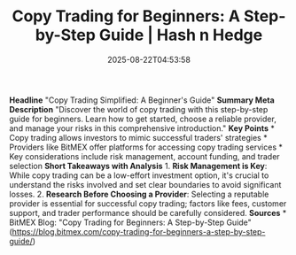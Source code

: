 ﻿---
title: "Copy Trading for Beginners: A Step-by-Step Guide | Hash n Hedge"
date: "2025-08-22T04:53:58"
category: "Markets"
summary: ""
slug: "copy-trading-for-beginners-a-stepbystep-guide"
source_urls:
  - ""
seo:
  title: "Copy Trading for Beginners: A Step-by-Step Guide | Hash n Hedge | Hash n Hedge"
  description: ""
  keywords: ["news", "markets", "brief"]
---
**Headline** "Copy Trading Simplified: A Beginner's Guide"  **Summary Meta Description** "Discover the world of copy trading with this step-by-step guide for beginners. Learn how to get started, choose a reliable provider, and manage your risks in this comprehensive introduction."  **Key Points**  * Copy trading allows investors to mimic successful traders' strategies * Providers like BitMEX offer platforms for accessing copy trading services * Key considerations include risk management, account funding, and trader selection  **Short Takeaways with Analysis** 1. **Risk Management is Key**: While copy trading can be a low-effort investment option, it's crucial to understand the risks involved and set clear boundaries to avoid significant losses. 2. **Research Before Choosing a Provider**: Selecting a reputable provider is essential for successful copy trading; factors like fees, customer support, and trader performance should be carefully considered.  **Sources** * BitMEX Blog: "Copy Trading for Beginners: A Step-by-Step Guide" (https://blog.bitmex.com/copy-trading-for-beginners-a-step-by-step-guide/)